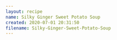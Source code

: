 ```yaml
---
layout: recipe
name: Silky Ginger Sweet Potato Soup
created: 2020-07-01 20:31:50
filename: Silky-Ginger-Sweet-Potato-Soup
---
```

